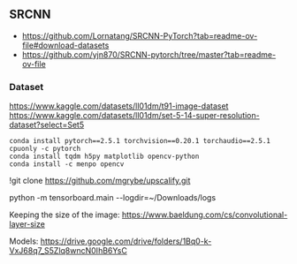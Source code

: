 ## SRCNN

- https://github.com/Lornatang/SRCNN-PyTorch?tab=readme-ov-file#download-datasets
- https://github.com/yjn870/SRCNN-pytorch/tree/master?tab=readme-ov-file 

### Dataset

https://www.kaggle.com/datasets/ll01dm/t91-image-dataset
https://www.kaggle.com/datasets/ll01dm/set-5-14-super-resolution-dataset?select=Set5 


```
conda install pytorch==2.5.1 torchvision==0.20.1 torchaudio==2.5.1 cpuonly -c pytorch
conda install tqdm h5py matplotlib opencv-python
conda install -c menpo opencv
```

!git clone https://github.com/mgrybe/upscalify.git 

python -m tensorboard.main --logdir=~/Downloads/logs

Keeping the size of the image:
https://www.baeldung.com/cs/convolutional-layer-size

Models:
https://drive.google.com/drive/folders/1Bq0-k-VxJ68q7_S5Zlq8wncN0IhB6YsC 